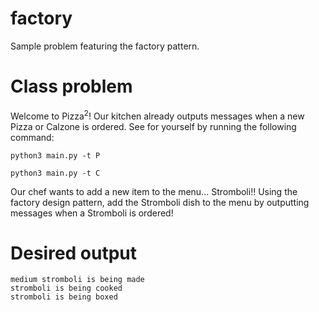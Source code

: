 # factory
Sample problem featuring the factory pattern.

# Class problem
Welcome to Pizza<sup>2</sup>! Our kitchen already outputs messages when a new Pizza or Calzone is ordered. See for yourself by running the following command:

```
python3 main.py -t P
```

```
python3 main.py -t C
```

Our chef wants to add a new item to the menu... Stromboli!! Using the factory design pattern, add the Stromboli dish to the menu by outputting messages when a Stromboli is ordered!

# Desired output

```
medium stromboli is being made
stromboli is being cooked
stromboli is being boxed
```
